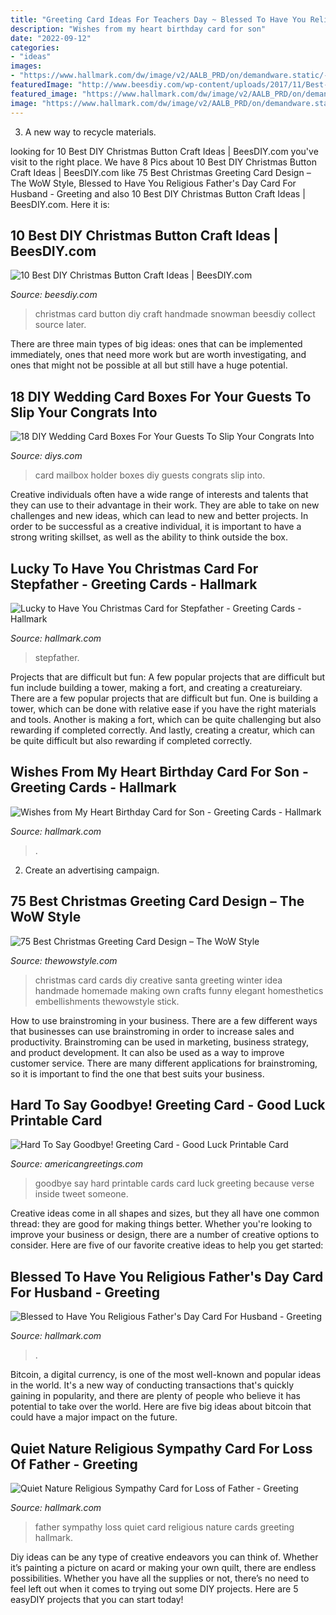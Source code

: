 ```yaml
---
title: "Greeting Card Ideas For Teachers Day ~ Blessed To Have You Religious Father&#039;s Day Card For Husband"
description: "Wishes from my heart birthday card for son"
date: "2022-09-12"
categories:
- "ideas"
images:
- "https://www.hallmark.com/dw/image/v2/AALB_PRD/on/demandware.static/-/Sites-hallmark-master/default/dw0deb40be/images/finished-goods/es-from-My-Heart-Birthday-Card-for-Son_899MAN3414_03.jpg?sw=1200&amp;sh=1200&amp;sm=fit"
featuredImage: "http://www.beesdiy.com/wp-content/uploads/2017/11/Best-DIY-Christmas-Button-Craft-Ideas10.jpg"
featured_image: "https://www.hallmark.com/dw/image/v2/AALB_PRD/on/demandware.static/-/Sites-hallmark-master/default/dw6f3dadce/images/finished-goods/Blessed-to-Have-You-Religious-Fathers-Day-Card-For-Husband_529FDD1045_01.jpg?sw=1920"
image: "https://www.hallmark.com/dw/image/v2/AALB_PRD/on/demandware.static/-/Sites-hallmark-master/default/dw0ffa4918/images/finished-goods/Quiet-Nature-Religious-Sympathy-Card-for-Loss-of-Father-root-399CEY1333_PV.1.CEY1333.jpg_Source_Image.jpg?sw=303"
---
```



3. A new way to recycle materials.

	

		
looking for 10 Best DIY Christmas Button Craft Ideas | BeesDIY.com you've visit to the right place. We have 8 Pics about 10 Best DIY Christmas Button Craft Ideas | BeesDIY.com like 75 Best Christmas Greeting Card Design – The WoW Style, Blessed to Have You Religious Father&#039;s Day Card For Husband - Greeting and also 10 Best DIY Christmas Button Craft Ideas | BeesDIY.com. Here it is:
		
    
## 10 Best DIY Christmas Button Craft Ideas | BeesDIY.com

<img loading=lazy src="http://www.beesdiy.com/wp-content/uploads/2017/11/Best-DIY-Christmas-Button-Craft-Ideas10.jpg" onerror="this.onerror=null;this.src='https://tse1.mm.bing.net/th?id=OIP.KT1UvKGgYlNBvZeZNj6KFQHaTo&amp;pid=15.1';" alt="10 Best DIY Christmas Button Craft Ideas | BeesDIY.com">

_Source: beesdiy.com_

>christmas card button diy craft handmade snowman beesdiy collect source later. 

	

There are three main types of big ideas: ones that can be implemented immediately, ones that need more work but are worth investigating, and ones that might not be possible at all but still have a huge potential.

    
## 18 DIY Wedding Card Boxes For Your Guests To Slip Your Congrats Into

<img loading=lazy src="https://cdn.diys.com/wp-content/uploads/2016/07/mailbox-wedding-card-holder.jpg" onerror="this.onerror=null;this.src='https://tse1.mm.bing.net/th?id=OIP.dR-Z2Qtih-V-TLILC_1nHgHaLH&amp;pid=15.1';" alt="18 DIY Wedding Card Boxes For Your Guests To Slip Your Congrats Into">

_Source: diys.com_

>card mailbox holder boxes diy guests congrats slip into. 

	

Creative individuals often have a wide range of interests and talents that they can use to their advantage in their work. They are able to take on new challenges and new ideas, which can lead to new and better projects. In order to be successful as a creative individual, it is important to have a strong writing skillset, as well as the ability to think outside the box.

    
## Lucky To Have You Christmas Card For Stepfather - Greeting Cards - Hallmark

<img loading=lazy src="https://www.hallmark.com/dw/image/v2/AALB_PRD/on/demandware.static/-/Sites-hallmark-master/default/dw1bccf900/images/finished-goods/Lucky-to-Have-You-Christmas-Card-for-Stepfather-root-299XXO6995_PV.1.XXO6995.jpg_Source_Image.jpg" onerror="this.onerror=null;this.src='https://tse1.mm.bing.net/th?id=OIP.jL6WL6_hYrJIS_GhaWsfWwHaKz&amp;pid=15.1';" alt="Lucky to Have You Christmas Card for Stepfather - Greeting Cards - Hallmark">

_Source: hallmark.com_

>stepfather. 

	

Projects that are difficult but fun: A few popular projects that are difficult but fun include building a tower, making a fort, and creating a creatureiary.
There are a few popular projects that are difficult but fun. One is building a tower, which can be done with relative ease if you have the right materials and tools. Another is making a fort, which can be quite challenging but also rewarding if completed correctly. And lastly, creating a creatur, which can be quite difficult but also rewarding if completed correctly.

    
## Wishes From My Heart Birthday Card For Son - Greeting Cards - Hallmark

<img loading=lazy src="https://www.hallmark.com/dw/image/v2/AALB_PRD/on/demandware.static/-/Sites-hallmark-master/default/dw0deb40be/images/finished-goods/es-from-My-Heart-Birthday-Card-for-Son_899MAN3414_03.jpg?sw=1200&amp;sh=1200&amp;sm=fit" onerror="this.onerror=null;this.src='https://tse4.mm.bing.net/th?id=OIP.rDAE8JjU5EWBQPBiy9nZAQHaHa&amp;pid=15.1';" alt="Wishes from My Heart Birthday Card for Son - Greeting Cards - Hallmark">

_Source: hallmark.com_

>. 

	

2. Create an advertising campaign.

    
## 75 Best Christmas Greeting Card Design – The WoW Style

<img loading=lazy src="http://thewowstyle.com/wp-content/uploads/2014/11/663.jpg" onerror="this.onerror=null;this.src='https://tse1.mm.bing.net/th?id=OIP.fzJEnSDAybeLbmP06bdH1AHaKc&amp;pid=15.1';" alt="75 Best Christmas Greeting Card Design – The WoW Style">

_Source: thewowstyle.com_

>christmas card cards diy creative santa greeting winter idea handmade homemade making own crafts funny elegant homesthetics embellishments thewowstyle stick. 

	

How to use brainstroming in your business.
There are a few different ways that businesses can use brainstroming in order to increase sales and productivity. Brainstroming can be used in marketing, business strategy, and product development. It can also be used as a way to improve customer service. There are many different applications for brainstroming, so it is important to find the one that best suits your business.

    
## Hard To Say Goodbye! Greeting Card - Good Luck Printable Card

<img loading=lazy src="https://ak.imgag.com/imgag/product/createprint/3172526/3172526d.gif" onerror="this.onerror=null;this.src='https://tse3.mm.bing.net/th?id=OIP.GrnCHBphw8pvChenWlGuPQAAAA&amp;pid=15.1';" alt="Hard To Say Goodbye! Greeting Card - Good Luck Printable Card">

_Source: americangreetings.com_

>goodbye say hard printable cards card luck greeting because verse inside tweet someone. 

	

Creative ideas come in all shapes and sizes, but they all have one common thread: they are good for making things better. Whether you're looking to improve your business or design, there are a number of creative options to consider. Here are five of our favorite creative ideas to help you get started: 

    
## Blessed To Have You Religious Father&#039;s Day Card For Husband - Greeting

<img loading=lazy src="https://www.hallmark.com/dw/image/v2/AALB_PRD/on/demandware.static/-/Sites-hallmark-master/default/dw6f3dadce/images/finished-goods/Blessed-to-Have-You-Religious-Fathers-Day-Card-For-Husband_529FDD1045_01.jpg?sw=1920" onerror="this.onerror=null;this.src='https://tse1.mm.bing.net/th?id=OIP.VVECzBrsWT76R7uyCRkEDAHaHa&amp;pid=15.1';" alt="Blessed to Have You Religious Father&#039;s Day Card For Husband - Greeting">

_Source: hallmark.com_

>. 

	

Bitcoin, a digital currency, is one of the most well-known and popular ideas in the world. It's a new way of conducting transactions that's quickly gaining in popularity, and there are plenty of people who believe it has potential to take over the world. Here are five big ideas about bitcoin that could have a major impact on the future.

    
## Quiet Nature Religious Sympathy Card For Loss Of Father - Greeting

<img loading=lazy src="https://www.hallmark.com/dw/image/v2/AALB_PRD/on/demandware.static/-/Sites-hallmark-master/default/dw0ffa4918/images/finished-goods/Quiet-Nature-Religious-Sympathy-Card-for-Loss-of-Father-root-399CEY1333_PV.1.CEY1333.jpg_Source_Image.jpg?sw=303" onerror="this.onerror=null;this.src='https://tse2.mm.bing.net/th?id=OIP.5mcqyZvUjUHVb3rBCqFKogAAAA&amp;pid=15.1';" alt="Quiet Nature Religious Sympathy Card for Loss of Father - Greeting">

_Source: hallmark.com_

>father sympathy loss quiet card religious nature cards greeting hallmark. 

	

Diy ideas can be any type of creative endeavors you can think of. Whether it’s painting a picture on acard or making your own quilt, there are endless possibilities. Whether you have all the supplies or not, there’s no need to feel left out when it comes to trying out some DIY projects. Here are 5 easyDIY projects that you can start today!

